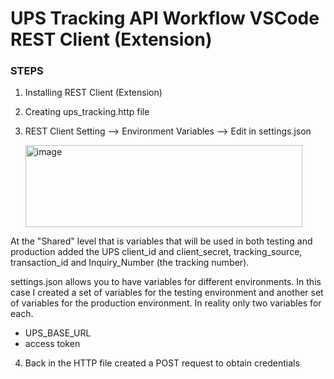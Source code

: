  # UPS Tracking API Workflow VSCode REST Client (Extension)

### STEPS 

1. Installing REST Client (Extension)
2. Creating ups_tracking.http file
3. REST Client Setting --> Environment Variables --> Edit in settings.json
   
   <img width="443" height="131" alt="image" src="https://github.com/user-attachments/assets/ece9e9f1-09b8-4360-853e-22ac33c04c0e" />

At the "Shared" level that is variables that will be used in both testing and production added the UPS client_id and client_secret, tracking_source, transaction_id
and Inquiry_Number (the tracking number). 

settings.json allows you to have variables for different environments. In this case I created a set of variables for the testing environment and another set of variables for 
the production environment. In reality only two variables for each. 
* UPS_BASE_URL
* access token

  

4. Back in the HTTP file created a POST request to obtain credentials 

